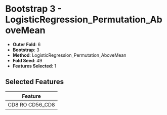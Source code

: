 # Bootstrap 3 - LogisticRegression_Permutation_AboveMean

- **Outer Fold**: 6
- **Bootstrap**: 3
- **Method**: LogisticRegression_Permutation_AboveMean
- **Fold Seed**: 49
- **Features Selected**: 1

## Selected Features

| Feature |
|---------|
| CD8 RO CD56_CD8 |
